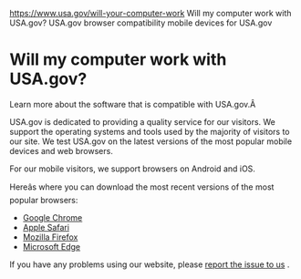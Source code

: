 

https://www.usa.gov/will-your-computer-work
Will my computer work with USA.gov?
USA.gov browser compatibility
mobile devices for USA.gov

# Will my computer work with USA.gov?

Learn more about the software that is compatible with USA.gov.Â

USA.gov is dedicated to providing a quality service for our visitors. We support the operating systems and tools used by the majority of visitors to our site. We test USA.gov on the latest versions of the most popular mobile devices and web browsers.

For our mobile visitors, we support browsers on Android and iOS.

Hereâs where you can download the most recent versions of the most popular browsers:

* [Google Chrome](https://www.google.com/chrome/)
* [Apple Safari](https://www.apple.com/safari/)
* [Mozilla Firefox](https://www.mozilla.org/en-US/firefox/new/)
* [Microsoft Edge](https://www.microsoft.com/en-us/edge?exp=e533&form=MA13FJ)

If you have any problems using our website, please
[report the issue to us](https://www.usa.gov/site-issue-report-form)
.
